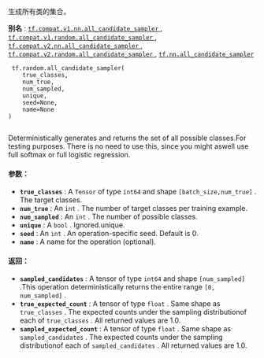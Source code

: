 生成所有类的集合。

**别名** : [ `tf.compat.v1.nn.all_candidate_sampler` ](/api_docs/python/tf/random/all_candidate_sampler), [ `tf.compat.v1.random.all_candidate_sampler` ](/api_docs/python/tf/random/all_candidate_sampler), [ `tf.compat.v2.nn.all_candidate_sampler` ](/api_docs/python/tf/random/all_candidate_sampler), [ `tf.compat.v2.random.all_candidate_sampler` ](/api_docs/python/tf/random/all_candidate_sampler), [ `tf.nn.all_candidate_sampler` ](/api_docs/python/tf/random/all_candidate_sampler)

```
 tf.random.all_candidate_sampler(
    true_classes,
    num_true,
    num_sampled,
    unique,
    seed=None,
    name=None
)
 
```

Deterministically generates and returns the set of all possible classes.For testing purposes.  There is no need to use this, since you might aswell use full softmax or full logistic regression.

#### 参数：
- **`true_classes`** : A  `Tensor`  of type  `int64`  and shape  `[batch_size,num_true]` . The target classes.
- **`num_true`** : An  `int` .  The number of target classes per training example.
- **`num_sampled`** : An  `int` .  The number of possible classes.
- **`unique`** : A  `bool` . Ignored.unique.
- **`seed`** : An  `int` . An operation-specific seed. Default is 0.
- **`name`** : A name for the operation (optional).


#### 返回：
- **`sampled_candidates`** : A tensor of type  `int64`  and shape  `[num_sampled]` .This operation deterministically returns the entire range `[0, num_sampled]` .
- **`true_expected_count`** : A tensor of type  `float` .  Same shape as `true_classes` . The expected counts under the sampling distributionof each of  `true_classes` . All returned values are 1.0.
- **`sampled_expected_count`** : A tensor of type  `float` . Same shape as `sampled_candidates` . The expected counts under the sampling distributionof each of  `sampled_candidates` . All returned values are 1.0.
